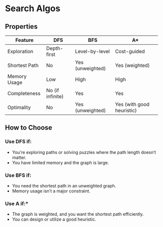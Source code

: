 # Search Algos

## Properties


|   Feature |   DFS |   BFS |A* |
|-----------|-------|-------|---|
|Exploration    |   Depth-first |Level-by-level |Cost-guided|
|Shortest Path  |   No  |Yes (unweighted)   |Yes (weighted)|
|Memory Usage   |   Low |High   |High|
|Completeness	|   No (if infinite)  |Yes  |Yes|
|Optimality |   No  |Yes (unweighted)   |Yes (with good heuristic)|

## How to Choose
### Use DFS if:

- You’re exploring paths or solving puzzles where the path length doesn’t matter.
- You have limited memory and the graph is large.

### Use BFS if:

- You need the shortest path in an unweighted graph.
- Memory usage isn’t a major constraint.

### Use A if:*

- The graph is weighted, and you want the shortest path efficiently.
- You can design or utilize a good heuristic.